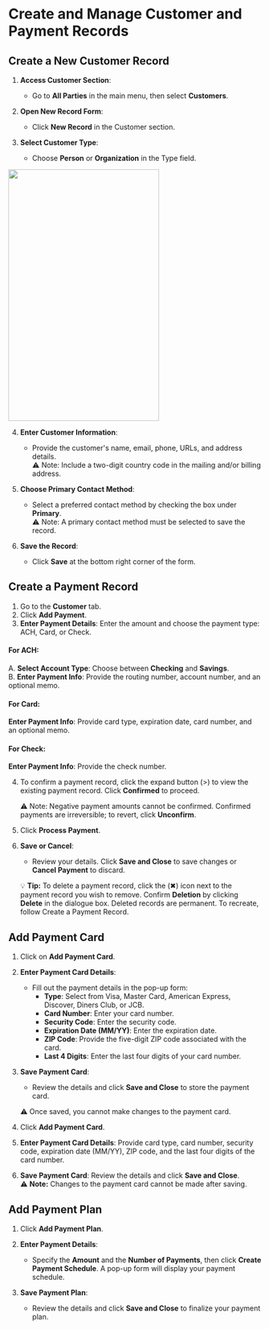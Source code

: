 # Create and Manage Customer and Payment Records

## Create a New Customer Record

1. **Access Customer Section**:
    
    - Go to **All Parties** in the main menu, then select **Customers**.
2. **Open New Record Form**:
    
    - Click **New Record** in the Customer section.
3. **Select Customer Type**:
    
    - Choose **Person** or **Organization** in the Type field. <br>

<img src="https://github.com/Fx-Professional-Services/HorizonDocs/blob/main/assets/13_create_a_new_customer_record.png" width="300" height="500">


4. **Enter Customer Information**:
    
    - Provide the customer's name, email, phone, URLs, and address details. <br>
		⚠️ Note: Include a two-digit country code in the mailing and/or billing address.
5. **Choose Primary Contact Method**:
    
    - Select a preferred contact method by checking the box under **Primary**. <br>
     ⚠️ Note: A primary contact method must be selected to save the record.
6. **Save the Record**:
    
    - Click **Save** at the bottom right corner of the form.

## Create a Payment Record

1. Go to the **Customer** tab.
2. Click **Add Payment**.
3. **Enter Payment Details**: Enter the amount and choose the payment type: ACH, Card, or Check.

#### For ACH:

A. **Select Account Type**: Choose between **Checking** and **Savings**. <br>
B. **Enter Payment Info**: Provide the routing number, account number, and an optional memo. <br>
#### For Card:

**Enter Payment Info**: Provide card type, expiration date, card number, and an optional memo. <br>
#### For Check:

**Enter Payment Info**: Provide the check number. <br>


4. To confirm a payment record, click the expand button (>) to view the existing payment record. Click **Confirmed** to proceed.

	⚠️ Note: Negative payment amounts cannot be confirmed. Confirmed payments are irreversible; to revert, click **Unconfirm**.

5.  Click **Process Payment**.

6. **Save or Cancel**:
    
    - Review your details. Click **Save and Close** to save changes or **Cancel Payment** to discard.

	💡 **Tip:** To delete a payment record, click the (✖︎) icon next to the payment record you wish to remove. Confirm **Deletion** by clicking **Delete** in the dialogue box. Deleted records are permanent. To recreate, follow Create a Payment Record.

## Add Payment Card

1. Click on **Add Payment Card**.
2. **Enter Payment Card Details**:
    - Fill out the payment details in the pop-up form:
        - **Type**: Select from Visa, Master Card, American Express, Discover, Diners Club, or JCB.
        - **Card Number**: Enter your card number.
        - **Security Code**: Enter the security code.
        - **Expiration Date (MM/YY)**: Enter the expiration date.
        - **ZIP Code**: Provide the five-digit ZIP code associated with the card.
        - **Last 4 Digits**: Enter the last four digits of your card number.
3. **Save Payment Card**:
    
    - Review the details and click **Save and Close** to store the payment card.

	⚠️ Once saved, you cannot make changes to the payment card.

1. Click **Add Payment Card**. <br>
2. **Enter Payment Card Details**: Provide card type, card number, security code, expiration date (MM/YY), ZIP code, and the last four digits of the card number. <br>
3. **Save Payment Card**: Review the details and click **Save and Close**. <br>
    ⚠️ **Note:**  Changes to the payment card cannot be made after saving.

## Add Payment Plan

1. Click **Add Payment Plan**. <br>
2. **Enter Payment Details**:
    
    - Specify the **Amount** and the **Number of Payments**, then click **Create Payment Schedule**. A pop-up form will display your payment schedule. <br>
3. **Save Payment Plan**:
    
    - Review the details and click **Save and Close** to finalize your payment plan.